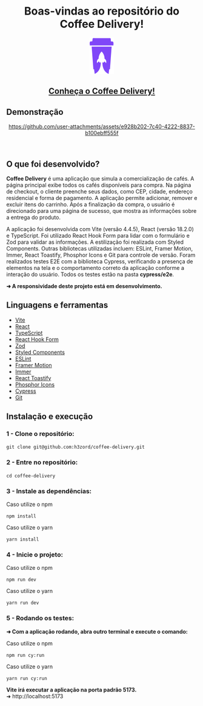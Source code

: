 <h1 align="center">Boas-vindas ao repositório do Coffee Delivery!</h1>

<div align="center"><img src="public/logo-app.svg"/></div>

<h2 align="center">
  <a href="https://app-coffee-delivery.vercel.app" target="_blank">
    Conheça o Coffee Delivery!
  </a>
</h2>

## Demonstração

<div align="center">
  
  https://github.com/user-attachments/assets/e928b202-7c40-4222-8837-b100ebff555f
  
</div>

<br/>

## O que foi desenvolvido?

<strong>Coffee Delivery</strong> é uma aplicação que simula a comercialização de cafés. A página principal exibe todos os cafés disponíveis para compra. Na página de checkout, o cliente preenche seus dados, como CEP, cidade, endereço residencial e forma de pagamento. A aplicação permite adicionar, remover e excluir itens do carrinho. Após a finalização da compra, o usuário é direcionado para uma página de sucesso, que mostra as informações sobre a entrega do produto.

A aplicação foi desenvolvida com Vite (versão 4.4.5), React (versão 18.2.0) e TypeScript. Foi utilizado React Hook Form para lidar com o formulário e Zod para validar as informações. A estilização foi realizada com Styled Components. Outras bibliotecas utilizadas incluem: ESLint, Framer Motion, Immer, React Toastify, Phosphor Icons e Git para controle de versão. Foram realizados testes E2E com a biblioteca Cypress, verificando a presença de elementos na tela e o comportamento correto da aplicação conforme a interação do usuário. Todos os testes estão na pasta <strong>cypress/e2e</strong>.

<strong>➜ A responsividade deste projeto está em desenvolvimento.</strong>

## Linguagens e ferramentas

- [Vite](https://vitejs.dev/)
- [React](https://react.dev/)
- [TypeScript](https://www.typescriptlang.org/)
- [React Hook Form](https://www.react-hook-form.com/)
- [Zod](https://zod.dev/)
- [Styled Components](https://styled-components.com/)
- [ESLint](https://eslint.org/)
- [Framer Motion](https://www.framer.com/motion/)
- [Immer](https://immerjs.github.io/immer/)
- [React Toastify](https://fkhadra.github.io/react-toastify/installation/)
- [Phosphor Icons](https://phosphoricons.com/)
- [Cypress](https://www.cypress.io/)
- [Git](https://git-scm.com/)

## Instalação e execução

### 1 - Clone o repositório:
```
git clone git@github.com:h3zord/coffee-delivery.git
```

### 2 - Entre no repositório:
```
cd coffee-delivery
```

### 3 - Instale as dependências:
Caso utilize o npm
```
npm install
```
Caso utilize o yarn
```
yarn install
```

### 4 - Inicie o projeto:

Caso utilize o npm
```
npm run dev
```
Caso utilize o yarn
```
yarn run dev
```

### 5 - Rodando os testes:
<strong>➜ Com a aplicação rodando, abra outro terminal e execute o comando:</strong>

Caso utilize o npm
```
npm run cy:run
```
Caso utilize o yarn
```
yarn run cy:run
```

<strong>Vite irá executar a aplicação na porta padrão 5173.</strong>
<br/>
➜ http://localhost:5173